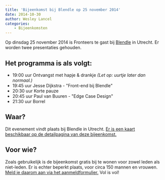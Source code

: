 ```yaml
---
title: 'Bijeenkomst bij Blendle op 25 november 2014'
date: 2014-10-30
author: Wesley Lancel
categories:
    - Bijeenkomsten
---
```


Op dinsdag 25 november 2014 is Fronteers te gast bij [Blendle](http://www.blendle.nl) in Utrecht. Er worden twee presentaties gehouden.

## Het programma is als volgt:

-   19:00 uur Ontvangst met hapje & drankje _(Let op: uurtje later dan normaal.)_
-   19:45 uur Jesse Dijkstra - "Front-end bij Blendle"
-   20:30 uur Korte pauze
-   20:45 uur Paul van Buuren - "Edge Case Design"
-   21:30 uur Borrel

## Waar?

Dit evenement vindt plaats bij Blendle in Utrecht. [Er is een kaart beschikbaar op de detailpagina van deze bijeenkomst.](/bijeenkomsten/2014/blendle)

## Voor wie?

Zoals gebruikelijk is de bijeenkomst gratis bij te wonen voor zowel leden als niet-leden. Er is echter beperkt plaats, voor circa 150 mannen en vrouwen. [Meld je daarom aan via het aanmeldformulier.](/bijeenkomsten/2014/blendle#formulier-1) Vol is vol!
